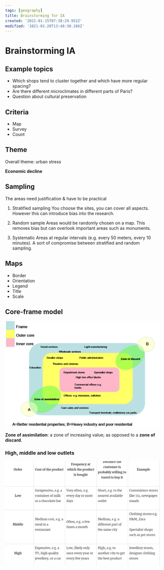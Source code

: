 ```yaml
---
tags: [geography]
title: Brainstorming for IA
created: '2021-01-15T07:38:29.952Z'
modified: '2021-01-20T13:48:30.186Z'
---
```


# Brainstorming IA

## Example topics

* Which shops tend to cluster together and which have more regular spacing? 
* Are there different microclimates in different parts of Paris? 
* Question about cultural preservation

## Criteria

* Map 
* Survey 
* Count

## Theme

Overall theme: urban stress

**Economic decline**


## Sampling

The areas need justification & have to be practical

1. Stratified sampling 
You choose the sites, you can cover all aspects. However this can introduce bias into the research. 

2. Random sample
Areas would be randomly chosen on a map. This removes bias but can overlook important areas such as monuments. 

3. Systematic
Areas at regular intervals (e.g. every 50 meters, every 10 minutes). A sort of compromise between stratified and random sampling. 

## Maps

* Border
* Orientation 
* Legend
* Title
* Scale

## Core-frame model 

![Core-frame model](media/coreframe.png)

__Zone of assimilation__: a zone of increasing value; as opposed to a __zone of discard__. 


### High, middle and low outlets

![Types of outlets](media/outlets.png)